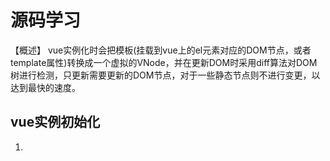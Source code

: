 # 源码学习
【概述】
vue实例化时会把模板(挂载到vue上的el元素对应的DOM节点，或者template属性)转换成一个虚拟的VNode，并在更新DOM时采用diff算法对DOM树进行检测，只更新需要更新的DOM节点，对于一些静态节点则不进行变更，以达到最快的速度。

## vue实例初始化
1.
